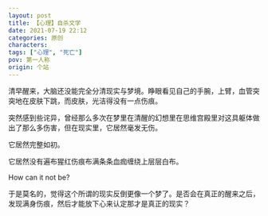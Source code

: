 ```yaml
---
layout: post
title: 【心理】自杀文学
date: 2021-07-19 22:12
categories: 原创
characters: 
tags: ["心理", "死亡"]
pov: 第一人称
origin: 个站
---
```


清早醒来，大脑还没能完全分清现实与梦境。睁眼看见自己的手腕，上臂，血管突突地在皮肤下跳，而皮肤，光洁得没有一点伤痕。

突然感到些诧异，曾经那么多次在梦里在清醒的幻想里在思维宫殿里对这具躯体做出了那么多伤害，但在现实里，它居然毫发无伤。

它居然完整如初。

它居然没有遍布猩红伤痕布满条条血痂缠绕上层层白布。

How can it not be?

于是莫名的，觉得这个所谓的现实反倒更像一个梦了。是否会在真正的醒来之后，发现满身伤痕，然后才能放下心来认定那才是真正的现实？


